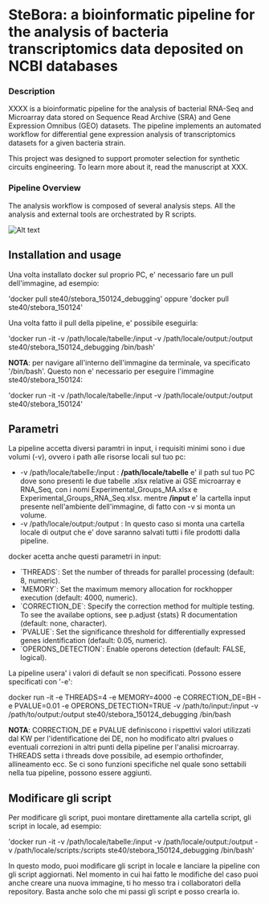 # SteBora: a bioinformatic pipeline for the analysis of bacteria transcriptomics data deposited on NCBI databases

### Description
XXXX is a bioinformatic pipeline for the analysis of bacterial RNA-Seq and Microarray data stored on Sequence Read Archive (SRA) and Gene Expression Omnibus (GEO) datasets.
The pipeline implements an automated workflow for differential gene expression analysis of transcriptomics datasets for a given bacteria strain.

This project was designed to support promoter selection for synthetic circuits engineering.
To learn more about it, read the manuscript at XXX.

### Pipeline Overview

The analysis workflow is composed of several analysis steps. All the analysis and external tools are orchestrated by R scripts.


![Alt text](/images/Tubemap.png "XXXX")




## Installation and usage



Una volta installato docker sul proprio PC, e' necessario fare un pull dell'immagine, ad esempio:

'docker pull ste40/stebora_150124_debugging' oppure 'docker pull ste40/stebora_150124' 

Una volta fatto il pull della pipeline, e' possibile eseguirla:

'docker run -it -v /path/locale/tabelle:/input -v /path/locale/output:/output ste40/stebora_150124_debugging /bin/bash' 

**NOTA**: per navigare all'interno dell'immagine da terminale, va specificato '/bin/bash'. Questo non e' necessario per eseguire l'immagine ste40/stebora_150124: 

'docker run -it -v /path/locale/tabelle:/input -v /path/locale/output:/output ste40/stebora_150124' 

## Parametri 

La pipeline accetta diversi paramtri in input, i requisiti minimi sono i due volumi (-v), ovvero i path alle risorse locali sul tuo pc:

- -v /path/locale/tabelle:/input : **/path/locale/tabelle** e' il path sul tuo PC dove sono presenti le due tabelle .xlsx relative ai GSE microarray e RNA_Seq, con i nomi Experimental_Groups_MA.xlsx e Experimental_Groups_RNA_Seq.xlsx. mentre **/input** e' la cartella input presente nell'ambiente dell'immagine, di fatto con -v si monta un volume.
- -v /path/locale/output:/output : In questo caso si monta una cartella locale di output che e' dove saranno salvati tutti i file prodotti dalla pipeline.

docker acetta anche questi parametri in input:

- \`THREADS\`: Set the number of threads for parallel processing (default: 8, numeric).
- \`MEMORY\`: Set the maximum memory allocation for rockhopper execution (default: 4000, numeric).
- \`CORRECTION_DE\`: Specify the correction method for multiple testing. To see the availabe options, see p.adjust {stats} R documentation (default: none, character).
- \`PVALUE\`: Set the significance threshold for differentially expressed genes identification (default: 0.05, numeric). 
- \`OPERONS_DETECTION\`: Enable operons detection (default: FALSE, logical). 

La pipeline usera' i valori di default se non specificati. Possono essere specificati con '-e':

docker run -it -e THREADS=4 -e MEMORY=4000 -e CORRECTION_DE=BH -e PVALUE=0.01 -e OPERONS_DETECTION=TRUE -v /path/to/input:/input -v /path/to/output:/output ste40/stebora_150124_debugging /bin/bash

**NOTA**: CORRECTION_DE e PVALUE definiscono i rispettivi valori utilizzati dal KW per l'identificatione dei DE, non ho modificato altri pvalues o eventuali correzioni in altri punti della pipeline per l'analisi microarray.
THREADS setta i threads dove possibile, ad esempio orthofinder, allineamento ecc. Se ci sono funzioni specifiche nel quale sono settabili nella tua pipeline, possono essere aggiunti.

## Modificare gli script

Per modificare gli script, puoi montare direttamente alla cartella script, gli script in locale, ad esempio: 

'docker run -it -v /path/locale/tabelle:/input -v /path/locale/output:/output -v /path/locale/scripts:/scripts ste40/stebora_150124_debugging /bin/bash'

In questo modo, puoi modificare gli script in locale e lanciare la pipeline con gli script aggiornati. Nel momento in cui hai fatto le modifiche del caso puoi anche creare una nuova immagine, ti ho messo tra i collaboratori della repository. Basta anche solo che mi passi gli script e posso crearla io.  

